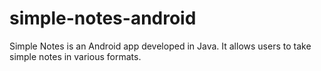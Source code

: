 # simple-notes-android
Simple Notes is an Android app developed in Java. It allows users to take simple notes in various formats.
